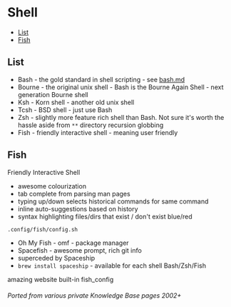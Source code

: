 # Shell

<!-- INDEX_START -->

- [List](#list)
- [Fish](#fish)

<!-- INDEX_END -->

## List

- Bash - the gold standard in shell scripting - see [bash.md](bash.md)
- Bourne - the original unix shell - Bash is the Bourne Again Shell - next generation Bourne shell
- Ksh - Korn shell - another old unix shell
- Tcsh - BSD shell - just use Bash
- Zsh - slightly more feature rich shell than Bash. Not sure it's worth the hassle aside from `**` directory recursion globbing
- Fish - friendly interactive shell - meaning user friendly

## Fish

Friendly Interactive Shell

- awesome colourization
- tab complete from parsing man pages
- typing up/down selects historical commands for same command
- inline auto-suggestions based on history
- syntax highlighting files/dirs that exist / don't exist blue/red

```shell
.config/fish/config.sh
```

- Oh My Fish - omf - package manager
- Spacefish - awesome prompt, rich git info
- superceded by Spaceship
- `brew install spaceship` - available for each shell Bash/Zsh/Fish

amazing website built-in
fish_config

###### Ported from various private Knowledge Base pages 2002+
